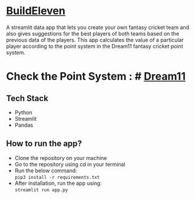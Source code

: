 # [BuildEleven](https://share.streamlit.io/akspa28/buildeleven/main/app.py)
A streamlit data app that lets you create your own fantasy cricket team and also gives suggestions for the best players of both teams based on the previous data of the players.
This app calculates the value of a particular player according to the point system in the Dream11 fantasy cricket point system.

# Check the Point System : # [Dream11](https://www.dream11.com/games/point-system)

## Tech Stack
- Python
- Streamlit
- Pandas

## How to run the app?
- Clone the repository on your machine
- Go to the repository using cd in your terminal
- Run the below command:<br>
  `pip3 install -r requirements.txt`
- After installation, run the app using:<br>
  `streamlit run app.py`
